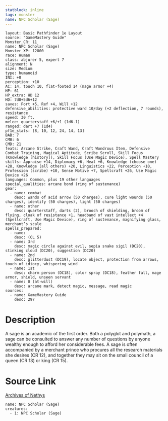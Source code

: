 ```yaml
---
statblock: inline
tags: monster
name: NPC Scholar (Sage)
---
```

```statblock
layout: Basic Pathfinder 1e Layout
source: "GameMastery Guide"
Monster_CR: 11
name: NPC Scholar (Sage)
Monster_XP: 12800
race: Human
class: abjurer 5, expert 7
alignment: N
size: Medium
type: humanoid
INI: +0
perception: +10
AC: 14, touch 10, flat-footed 14 (mage armor +4)
HP: 61
HP_extra: HD 12
HD: 7d8+5d6+12
saves: Fort +5, Ref +4, Will +12
defensive_abilities: protective ward 10/day (+2 deflection, 7 rounds), resistance
speed: 30 ft.
melee: quarterstaff +6/+1 (1d6-1)
ranged: dart +7 (1d4)
pf1e_stats: [8, 10, 12, 24, 14, 13]
BAB: 7
CMB: 6
CMD: 21
feats: Arcane Strike, Craft Wand, Craft Wondrous Item, Defensive Combat Training, Magical Aptitude, Scribe Scroll, Skill Focus (Knowledge [history]), Skill Focus (Use Magic Device), Spell Mastery
skills: Appraise +14, Diplomacy +6, Heal +6, Knowledge (choose one) +28, Knowledge (all others) +20, Linguistics +22, Perception +10, Profession (scribe) +10, Sense Motive +7, Spellcraft +26, Use Magic Device +26
languages: Common, plus 19 other languages
special_qualities: arcane bond (ring of sustenance)
gear:
  - name: combat
    desc: wands of acid arrow (50 charges), cure light wounds (50 charges), identify (50 charges), light (50 charges)
  - name: other
    desc: quarterstaff, darts (2), brooch of shielding, broom of flying, cloak of resistance +1, headband of vast intellect +4 (Spellcraft, Use Magic Device), ring of sustenance, magnifying glass, merchant’s scale
spells_prepared:
  - name:
    desc: (CL 5)
  - name: 3rd
    desc: magic circle against evil, sepia snake sigil (DC20), stinking cloud (DC20), suggestion (DC20)
  - name: 2nd
    desc: glitterdust (DC19), locate object, protection from arrows, touch of idiocy, whispering wind
  - name: 1st
    desc: charm person (DC18), color spray (DC18), feather fall, mage armor, shield, unseen servant
  - name: 0 (at-will)
    desc: arcane mark, detect magic, message, read magic
sources:
  - name: GameMastery Guide
    desc: 297
```
# Description
A sage is an academic of the first order. Both a polyglot and polymath, a sage can be consulted to answer any number of questions by anyone wealthy enough to afford her considerable fees. A sage is often accompanied by a merchant prince who procures all the research materials she desires (CR 12), and together they may sit on the small council of a queen (CR 13) or king (CR 15).
# Source Link
[Archives of Nethys](https://aonprd.com/NPCDisplay.aspx?ItemName=Scholar%20(Sage))
```encounter-table
name: NPC Scholar (Sage)
creatures:
  - 1: NPC Scholar (Sage)
```
